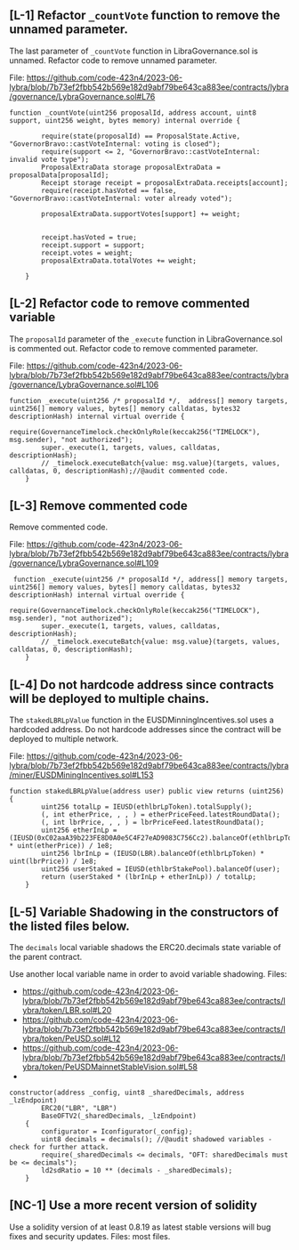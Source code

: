 ## [L-1] Refactor `_countVote` function to remove the unnamed parameter.

The last parameter of `_countVote` function in LibraGovernance.sol is unnamed.
Refactor code to remove unnamed parameter.

File: https://github.com/code-423n4/2023-06-lybra/blob/7b73ef2fbb542b569e182d9abf79be643ca883ee/contracts/lybra/governance/LybraGovernance.sol#L76

```
function _countVote(uint256 proposalId, address account, uint8 support, uint256 weight, bytes memory) internal override {
      
        require(state(proposalId) == ProposalState.Active, "GovernorBravo::castVoteInternal: voting is closed");
        require(support <= 2, "GovernorBravo::castVoteInternal: invalid vote type");
        ProposalExtraData storage proposalExtraData = proposalData[proposalId];
        Receipt storage receipt = proposalExtraData.receipts[account];
        require(receipt.hasVoted == false, "GovernorBravo::castVoteInternal: voter already voted");
        
        proposalExtraData.supportVotes[support] += weight;
       

        receipt.hasVoted = true;
        receipt.support = support;
        receipt.votes = weight;
        proposalExtraData.totalVotes += weight;
        
    }
```

## [L-2] Refactor code to remove commented variable
The `proposalId` parameter of the `_execute` function in LibraGovernance.sol is commented out. Refactor code to remove commented parameter.

File: https://github.com/code-423n4/2023-06-lybra/blob/7b73ef2fbb542b569e182d9abf79be643ca883ee/contracts/lybra/governance/LybraGovernance.sol#L106
```
function _execute(uint256 /* proposalId */,  address[] memory targets, uint256[] memory values, bytes[] memory calldatas, bytes32 descriptionHash) internal virtual override {
        require(GovernanceTimelock.checkOnlyRole(keccak256("TIMELOCK"), msg.sender), "not authorized");
        super._execute(1, targets, values, calldatas, descriptionHash);
        // _timelock.executeBatch{value: msg.value}(targets, values, calldatas, 0, descriptionHash);//@audit commented code.
    }
```

## [L-3] Remove commented code
Remove commented code.

File: https://github.com/code-423n4/2023-06-lybra/blob/7b73ef2fbb542b569e182d9abf79be643ca883ee/contracts/lybra/governance/LybraGovernance.sol#L109

```
 function _execute(uint256 /* proposalId */, address[] memory targets, uint256[] memory values, bytes[] memory calldatas, bytes32 descriptionHash) internal virtual override {
        require(GovernanceTimelock.checkOnlyRole(keccak256("TIMELOCK"), msg.sender), "not authorized");
        super._execute(1, targets, values, calldatas, descriptionHash);
        // _timelock.executeBatch{value: msg.value}(targets, values, calldatas, 0, descriptionHash);
    }

```
## [L-4] Do not hardcode address since contracts will be deployed to multiple chains.

The `stakedLBRLpValue` function in the EUSDMinningIncentives.sol uses a hardcoded address. Do not hardcode addresses since the contract will be deployed to multiple network.

File: https://github.com/code-423n4/2023-06-lybra/blob/7b73ef2fbb542b569e182d9abf79be643ca883ee/contracts/lybra/miner/EUSDMiningIncentives.sol#L153

```
function stakedLBRLpValue(address user) public view returns (uint256) {
        uint256 totalLp = IEUSD(ethlbrLpToken).totalSupply();
        (, int etherPrice, , , ) = etherPriceFeed.latestRoundData();
        (, int lbrPrice, , , ) = lbrPriceFeed.latestRoundData();
        uint256 etherInLp = (IEUSD(0xC02aaA39b223FE8D0A0e5C4F27eAD9083C756Cc2).balanceOf(ethlbrLpToken) * uint(etherPrice)) / 1e8;
        uint256 lbrInLp = (IEUSD(LBR).balanceOf(ethlbrLpToken) * uint(lbrPrice)) / 1e8;
        uint256 userStaked = IEUSD(ethlbrStakePool).balanceOf(user);
        return (userStaked * (lbrInLp + etherInLp)) / totalLp;
    }
```

## [L-5] Variable Shadowing in the constructors of the listed files below.
The `decimals` local variable shadows the ERC20.decimals state variable of the parent contract.

Use another local variable name in order to avoid variable shadowing.
Files: 
- https://github.com/code-423n4/2023-06-lybra/blob/7b73ef2fbb542b569e182d9abf79be643ca883ee/contracts/lybra/token/LBR.sol#L20
- https://github.com/code-423n4/2023-06-lybra/blob/7b73ef2fbb542b569e182d9abf79be643ca883ee/contracts/lybra/token/PeUSD.sol#L12
- https://github.com/code-423n4/2023-06-lybra/blob/7b73ef2fbb542b569e182d9abf79be643ca883ee/contracts/lybra/token/PeUSDMainnetStableVision.sol#L58
- 

```
constructor(address _config, uint8 _sharedDecimals, address _lzEndpoint)
        ERC20("LBR", "LBR")
        BaseOFTV2(_sharedDecimals, _lzEndpoint)
    {
        configurator = Iconfigurator(_config);
        uint8 decimals = decimals(); //@audit shadowed variables - check for further attack.
        require(_sharedDecimals <= decimals, "OFT: sharedDecimals must be <= decimals");
        ld2sdRatio = 10 ** (decimals - _sharedDecimals);
    }
```



## [NC-1] Use a more recent version of solidity
Use a solidity version of at least 0.8.19 as latest stable versions will bug fixes and security updates.
Files: most files.